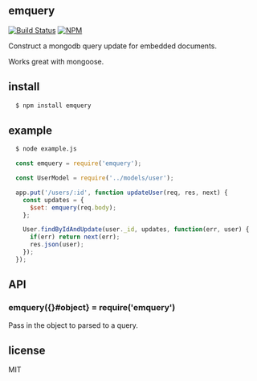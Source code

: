 ## emquery
[![Build Status](https://travis-ci.org/lestoni/emquery.svg)](https://travis-ci.org/lestoni/emquery)
[![NPM](https://nodei.co/npm/emquery.png?downloads=true&stars=true)](https://nodei.co/npm/emquery/)

Construct a mongodb query update for embedded documents.

Works great with mongoose.

## install

```sh
  $ npm install emquery
```

## example

```sh
  $ node example.js
```

```javascript
  const emquery = require('emquery');

  const UserModel = require('../models/user');

  app.put('/users/:id', function updateUser(req, res, next) {
    const updates = {
      $set: emquery(req.body);
    };

    User.findByIdAndUpdate(user._id, updates, function(err, user) {
      if(err) return next(err);
      res.json(user);
    });
  });
```

## API

### emquery({}#object} = require('emquery')

Pass in the object to parsed to a query.

## license

MIT
